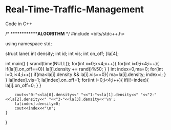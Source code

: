 # Real-Time-Traffic-Management

Code in C++

/* ****************************************ALGORITHM**************************** */
#include <bits/stdc++.h>

using namespace std;

struct lane{
    int density;
    int id;
    int vis;
    int on_off;
}la[4];

int main()
{
    srand(time(NULL));
    for(int x=0;x<4;x++){
    for(int i=0;i<4;i++){
        if(la[i].on_off==0){
            la[i].density += rand()%50;
        }
    }
    int index=0,ma=0;
        for(int i=0;i<4;i++){
            if(ma<la[i].density && la[i].vis==0){
                ma=la[i].density;
                index=i;
            }
        }
        la[index].vis=1;
        la[index].on_off=1;
        for(int i=0;i<4;i++){
            if(i!=index){
                la[i].on_off=0;
            }
        }

        cout<<"0-"<<la[0].density<<" "<<"1-"<<la[1].density<<" "<<"2-"<<la[2].density<<" "<<"3-"<<la[3].density<<'\n';
        la[index].density=0;
        cout<<index<<"\n";
    }
}
